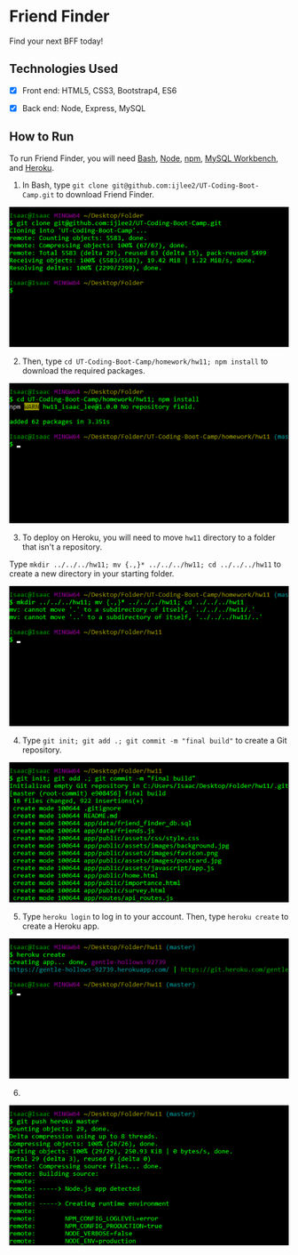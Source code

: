 # Friend Finder

Find your next BFF today!


## Technologies Used
- [x] Front end: HTML5, CSS3, Bootstrap4, ES6

- [x] Back end: Node, Express, MySQL


## How to Run
To run Friend Finder, you will need [Bash](https://git-scm.com/downloads/), [Node](https://nodejs.org/en/), [npm](https://www.npmjs.com/get-npm?utm_source=house&utm_medium=homepage&utm_campaign=free%20orgs&utm_term=Install%20npm), [MySQL Workbench](https://dev.mysql.com/downloads/workbench/), and [Heroku](https://www.heroku.com/).

1. In Bash, type `git clone git@github.com:ijlee2/UT-Coding-Boot-Camp.git` to download Friend Finder.

![How to Run: Step 1](readme/how_to_run_step1.png?raw=true)

2. Then, type `cd UT-Coding-Boot-Camp/homework/hw11; npm install` to download the required packages.

![How to Run: Step 2](readme/how_to_run_step2.png?raw=true)

3. To deploy on Heroku, you will need to move `hw11` directory to a folder that isn't a repository.

Type `mkdir ../../../hw11; mv {.,}* ../../../hw11; cd ../../../hw11` to create a new directory in your starting folder.

![How to Run: Step 3](readme/how_to_run_step3.png?raw=true)

4. Type `git init; git add .; git commit -m "final build"` to create a Git repository.

![How to Run: Step 4](readme/how_to_run_step4.png?raw=true)

5. Type `heroku login` to log in to your account. Then, type `heroku create` to create a Heroku app.

![How to Run: Step 5](readme/how_to_run_step5.png?raw=true)

6. 

![How to Run: Step 6](readme/how_to_run_step6.png?raw=true)
